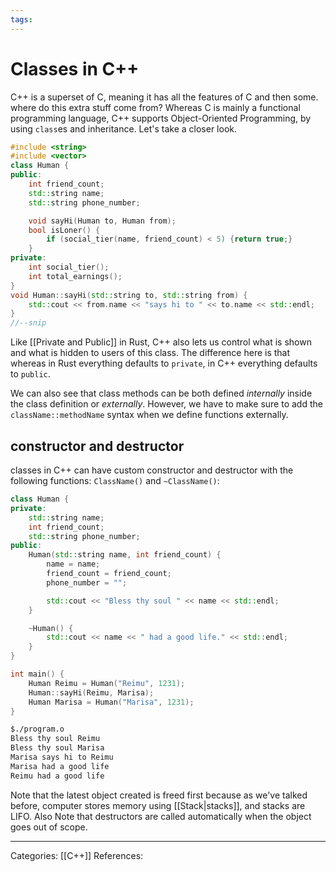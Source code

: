 ```yaml
---
tags:
---
```

# Classes in C++
C++ is a superset of C, meaning it has all the features of C and then some. where do this extra stuff come from?
Whereas C is mainly a functional programming language, C++ supports Object-Oriented Programming, by using `class`es and inheritance. Let's take a closer look.

```C++
#include <string>
#include <vector>
class Human {
public:
	int friend_count;
	std::string name;
	std::string phone_number;

	void sayHi(Human to, Human from);
	bool isLoner() {
		if (social_tier(name, friend_count) < 5) {return true;}
	}
private:
	int social_tier();
	int total_earnings();
}
void Human::sayHi(std::string to, std::string from) {
	std::cout << from.name << "says hi to " << to.name << std::endl;
}
//--snip
```

Like [[Private and Public]] in Rust, C++ also lets us control what is shown and what is hidden to users of this class. The difference here is that whereas in Rust everything defaults to `private`, in C++ everything defaults to `public`.

We can also see that class methods can be both defined _internally_ inside the class definition or _externally_. However, we have to make sure to add the `className::methodName` syntax when we define functions externally.

## constructor and destructor
classes in C++ can have custom constructor and destructor with the following functions: `ClassName()` and `~ClassName()`:
```C++
class Human {
private:
	std::string name;
	int friend_count;
	std::string phone_number;
public:
	Human(std::string name, int friend_count) {
		name = name;
		friend_count = friend_count;
		phone_number = "";

		std::cout << "Bless thy soul " << name << std::endl;
	}

	~Human() {
		std::cout << name << " had a good life." << std::endl;
	}
}

int main() {
	Human Reimu = Human("Reimu", 1231);
	Human::sayHi(Reimu, Marisa);
	Human Marisa = Human("Marisa", 1231);
}
```

```bash
$./program.o
Bless thy soul Reimu
Bless thy soul Marisa
Marisa says hi to Reimu
Marisa had a good life
Reimu had a good life
```
Note that the latest object created is freed first because as we've talked before, computer stores memory using [[Stack|stacks]], and stacks are LIFO. Also Note that destructors are called automatically when the object goes out of scope.

---
Categories: [[C++]]
References:

